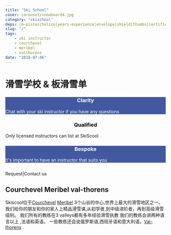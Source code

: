 ```yaml
---
title: "Ski School"
cover: carousel/snowboard4.jpg
category: "skischool"
deps: lm-pistes|helico|years-experience|envelope|shield|thumbs|certified|guide
slug: "/"
tags:
    - ski instructor
    - courchevel
    - meribel
    - valthorens
date: "2018-07-06"
---
```


# 滑雪学校 & 板滑雪单




<!-- Start FB Section -->
<div class="md-grid">
<reactfb language="ch" newDivName="sel" appId="562112907171338" type="post" desc="moniteur de ski courchevel 1850 Dubai - courchevel"/></reactfb>
</div>
<!-- End FB Section -->


<div class="md-grid md-cell--middle">
<div id="questions" style="background-color: rgb(66, 88, 161);flex:1;" class="md-paper md-paper--1 md-grid md-grid--stacked md-cell md-cell--4">
<imgtest data="envelope.jpg" maxwidth="200px" class="boxshad rounded bg-white"  height="75" directory="pages" alt="Courchevel"></imgtest>
<h3 style="color: #fff; text-align:center;"><b>Clarity</b></h3>
<p style="color: #fff;">Chat with your ski instructor if you have any questions</p>
</div>

<div id="topQualification" style="flex:1;" class="md-paper md-paper--1 md-grid md-grid--stacked md-cell md-cell--4">
<imgtest data="shield.png" maxwidth="200px" class="boxshad rounded bg-white"  height="75" directory="pages" alt="Courchevel"></imgtest>
<h3 style="color:black; text-align:center;"><b>Qualified</b></h3>
<p>Only licensed instructors can list at SkiScool</p>
</div>

<div id="thumbsUp" style="background-color: rgb(66, 88, 161);flex:1;" class="md-grid--stacked md-paper md-paper--1 md-grid md-cell md-cell--4">
<imgtest data="thumbs.jpg" maxwidth="200px" class="boxshad rounded bg-white"  height="75" directory="pages" alt="Courchevel"></imgtest>
<h3 style="color: #fff; text-align:center;"><b>Bespoke</b></h3>
<p style="color: #fff;">It's important to have an instructor that suits you</p>
</div>
</div>


<div style="justify-content:space-around;align-items: center;margin-top: 5%" class="md-paper md-paper--1 md-grid md-cell--middle"><email href="simon_skiscoolO0Ocom?subject=question">Request</email><span class="px2">|</span><email href="simon_skiscoolO0Ocom?subject=question">Contact us</email>
</div>



## Courchevel Meribel val-thorens
Skiscool位于<a href='Plan_des_pistes/Courchevel' title='Courchevel'>Courchevel</a> <a href='Plan_des_pistes/Meribel' title='Meribel'>Meribel</a> 3个山谷的中心,世界上最大的滑雪地区之一。
我们给你的朋友和你的家人上精品滑雪课,从初学者,到中级进阶者，再到高级滑雪级别。
我们所有的教练在3 valleys都有多年经验滑雪执教
我们的教练会讲两种语言以上 ,法语和英语。
一些教练还会说俄罗斯语,西班牙语和意大利语。<a href='Plan_des_pistes/Valthorens' title='Valthorens'>Val-thorens</a> .